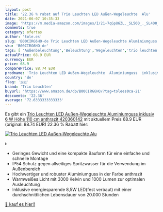 ```yaml
---
layout: post
title: '22.36 % rabat auf Trio Leuchten LED Außen-Wegeleuchte  Alu'
date: 2021-06-07 10:35:33
image: 'https://m.media-amazon.com/images/I/21+7qGp86ZL._SL500_._SL400_.jpg'
comments: true
category: ofertas
author: 'tole.es'
slug: 'B00CIRG6HO-de Trio Leuchten LED Außen-Wegeleuchte Aluminiumguss inklusiv...'
sku: 'B00CIRG6HO-de'
tags: [ 'Außenbeleuchtung','Beleuchtung','Wegeleuchten','trio leuchten', ]
actualPrice: 68.9 EUR
currency: EUR
price: 68.9
comparePrice: 88.74 EUR
prodname: 'Trio Leuchten LED Außen-Wegeleuchte  Aluminiumguss  inklusiv 6 W  Höhe 110 cm  anthrazit 420360142'
country: 'de'
flag: '🇩🇪'
brand: 'Trio Leuchten'
buyurl: 'https://www.amazon.de/dp/B00CIRG6HO/?tag=tolees0ca-21'
descuento: '22.36'
average: '72.6333333333333'
---
```


Es gibt ein [Trio Leuchten LED Außen-Wegeleuchte  Aluminiumguss  inklusiv 6 W  Höhe 110 cm  anthrazit 420360142](https://www.amazon.de/dp/B00CIRG6HO/?tag=tolees0ca-21) mit aktuellem Preis 68.9 EUR (original: 88.74 EUR) 22.36 % Rabatt hier:

[![Trio Leuchten LED Außen-Wegeleuchte  Alu](https://m.media-amazon.com/images/I/21+7qGp86ZL._SL500_._SL400_.jpg)](https://www.amazon.de/dp/B00CIRG6HO/?tag=tolees0ca-21)

ℹ️:

- Geringes Gewicht und eine kompakte Bauform für eine einfache und schnelle Montage
- IP54 Schutz gegen allseitiges Spritzwasser für die Verwendung im Außenbereich
- Hochwertiger und robuster Aluminiumguss in der Farbe anthrazit
- Warmweißes Licht mit 3000 Kelvin und 1000 Lumen zur optimalen Ausleuchtung
- Inklusive energiesparende 8,5W LED(fest verbaut) mit einer durchschnittlichen Lebensdauer von 20.000 Stunden

[🛒 kauf es hier!!](https://www.amazon.de/dp/B00CIRG6HO/?tag=tolees0ca-21)

